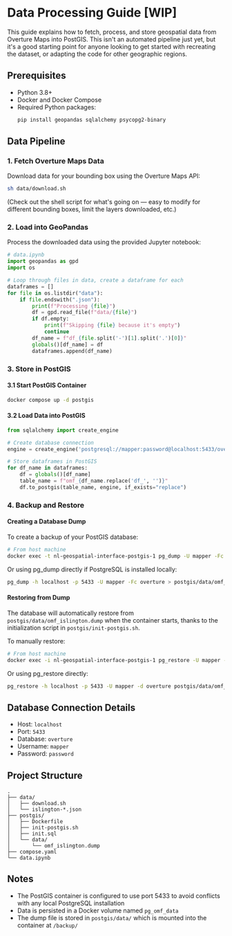 # Data Processing Guide [WIP]

This guide explains how to fetch, process, and store geospatial data from Overture Maps into PostGIS. This isn't an automated pipeline just yet, but it's a good starting point for anyone looking to get started with recreating the dataset, or adapting the code for other geographic regions.

## Prerequisites

- Python 3.8+
- Docker and Docker Compose
- Required Python packages:
  ```bash
  pip install geopandas sqlalchemy psycopg2-binary
  ```

## Data Pipeline

### 1. Fetch Overture Maps Data

Download data for your bounding box using the Overture Maps API:

```bash
sh data/download.sh
```

(Check out the shell script for what's going on — easy to modify for different bounding boxes, limit the layers downloaded, etc.)

### 2. Load into GeoPandas

Process the downloaded data using the provided Jupyter notebook:

```python
# data.ipynb
import geopandas as gpd
import os

# Loop through files in data, create a dataframe for each
dataframes = []
for file in os.listdir("data"):
    if file.endswith(".json"):
        print(f"Processing {file}")
        df = gpd.read_file(f"data/{file}")
        if df.empty:
            print(f"Skipping {file} because it's empty")
            continue
        df_name = f"df_{file.split('-')[1].split('.')[0]}"
        globals()[df_name] = df
        dataframes.append(df_name)
```

### 3. Store in PostGIS

#### 3.1 Start PostGIS Container

```bash
docker compose up -d postgis
```

#### 3.2 Load Data into PostGIS

```python
from sqlalchemy import create_engine

# Create database connection
engine = create_engine('postgresql://mapper:password@localhost:5433/overture')

# Store dataframes in PostGIS
for df_name in dataframes:
    df = globals()[df_name]
    table_name = f"omf_{df_name.replace('df_', '')}"
    df.to_postgis(table_name, engine, if_exists="replace")
```

### 4. Backup and Restore

#### Creating a Database Dump

To create a backup of your PostGIS database:

```bash
# From host machine
docker exec -t nl-geospatial-interface-postgis-1 pg_dump -U mapper -Fc overture > postgis/data/omf_islington.dump
```

Or using pg_dump directly if PostgreSQL is installed locally:
```bash
pg_dump -h localhost -p 5433 -U mapper -Fc overture > postgis/data/omf_islington.dump
```

#### Restoring from Dump

The database will automatically restore from `postgis/data/omf_islington.dump` when the container starts, thanks to the initialization script in `postgis/init-postgis.sh`.

To manually restore:
```bash
# From host machine
docker exec -i nl-geospatial-interface-postgis-1 pg_restore -U mapper -d overture < postgis/data/omf_islington.dump
```

Or using pg_restore directly:
```bash
pg_restore -h localhost -p 5433 -U mapper -d overture postgis/data/omf_islington.dump
```

## Database Connection Details

- Host: `localhost`
- Port: `5433`
- Database: `overture`
- Username: `mapper`
- Password: `password`

## Project Structure

```
.
├── data/
│   ├── download.sh
│   └── islington-*.json
├── postgis/
│   ├── Dockerfile
│   ├── init-postgis.sh
│   ├── init.sql
│   └── data/
│       └── omf_islington.dump
├── compose.yaml
└── data.ipynb
```

## Notes

- The PostGIS container is configured to use port 5433 to avoid conflicts with any local PostgreSQL installation
- Data is persisted in a Docker volume named `pg_omf_data`
- The dump file is stored in `postgis/data/` which is mounted into the container at `/backup/`
```